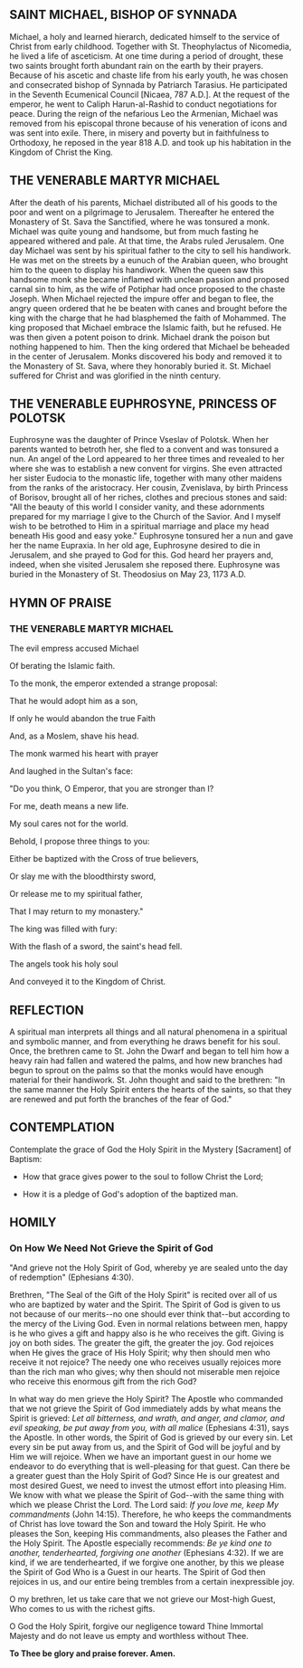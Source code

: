 ## SAINT MICHAEL, BISHOP OF SYNNADA

Michael, a holy and learned hierarch, dedicated himself to the service of Christ from early childhood. Together with St. Theophylactus of Nicomedia, he lived a life of asceticism. At one time during a period of drought, these two saints brought forth abundant rain on the earth by their prayers. Because of his ascetic and chaste life from his early youth, he was chosen and consecrated bishop of Synnada by Patriarch Tarasius. He participated in the Seventh Ecumenical Council [Nicaea, 787 A.D.]. At the request of the emperor, he went to Caliph Harun-al-Rashid to conduct negotiations for peace. During the reign of the nefarious Leo the Armenian, Michael was removed from his episcopal throne because of his veneration of icons and was sent into exile. There, in misery and poverty but in faithfulness to Orthodoxy, he reposed in the year 818 A.D. and took up his habitation in the Kingdom of Christ the King.

## THE VENERABLE MARTYR MICHAEL

After the death of his parents, Michael distributed all of his goods to the poor and went on a pilgrimage to Jerusalem. Thereafter he entered the Monastery of St. Sava the Sanctified, where he was tonsured a monk. Michael was quite young and handsome, but from much fasting he appeared withered and pale. At that time, the Arabs ruled Jerusalem. One day Michael was sent by his spiritual father to the city to sell his handiwork. He was met on the streets by a eunuch of the Arabian queen, who brought him to the queen to display his handiwork. When the queen saw this handsome monk she became inflamed with unclean passion and proposed carnal sin to him, as the wife of Potiphar had once proposed to the chaste Joseph. When Michael rejected the impure offer and began to flee, the angry queen ordered that he be beaten with canes and brought before the king with the charge that he had blasphemed the faith of Mohammed. The king proposed that Michael embrace the Islamic faith, but he refused. He was then given a potent poison to drink. Michael drank the poison but nothing happened to him. Then the king ordered that Michael be beheaded in the center of Jerusalem. Monks discovered his body and removed it to the Monastery of St. Sava, where they honorably buried it. St. Michael suffered for Christ and was glorified in the ninth century.

## THE VENERABLE EUPHROSYNE, PRINCESS OF POLOTSK

Euphrosyne was the daughter of Prince Vseslav of Polotsk. When her parents wanted to betroth her, she fled to a convent and was tonsured a nun. An angel of the Lord appeared to her three times and revealed to her where she was to establish a new convent for virgins. She even attracted her sister Eudocia to the monastic life, together with many other maidens from the ranks of the aristocracy. Her cousin, Zvenislava, by birth Princess of Borisov, brought all of her riches, clothes and precious stones and said: "All the beauty of this world I consider vanity, and these adornments prepared for my marriage I give to the Church of the Savior. And I myself wish to be betrothed to Him in a spiritual marriage and place my head beneath His good and easy yoke." Euphrosyne tonsured her a nun and gave her the name Eupraxia. In her old age, Euphrosyne desired to die in Jerusalem, and she prayed to God for this. God heard her prayers and, indeed, when she visited Jerusalem she reposed there. Euphrosyne was buried in the Monastery of St. Theodosius on May 23, 1173 A.D.


## HYMN OF PRAISE

### THE VENERABLE MARTYR MICHAEL

The evil empress accused Michael

Of berating the Islamic faith.

To the monk, the emperor extended a strange proposal:

That he would adopt him as a son,

If only he would abandon the true Faith

And, as a Moslem, shave his head.

The monk warmed his heart with prayer

And laughed in the Sultan's face:

"Do you think, O Emperor, that you are stronger than I?

For me, death means a new life.

My soul cares not for the world.

Behold, I propose three things to you:

Either be baptized with the Cross of true believers,

Or slay me with the bloodthirsty sword,

Or release me to my spiritual father,

That I may return to my monastery."

The king was filled with fury:

With the flash of a sword, the saint's head fell.

The angels took his holy soul

And conveyed it to the Kingdom of Christ.


## REFLECTION

A spiritual man interprets all things and all natural phenomena in a spiritual and symbolic manner, and from everything he draws benefit for his soul. Once, the brethren came to St. John the Dwarf and began to tell him how a heavy rain had fallen and watered the palms, and how new branches had begun to sprout on the palms so that the monks would have enough material for their handiwork. St. John thought and said to the brethren: "In the same manner the Holy Spirit enters the hearts of the saints, so that they are renewed and put forth the branches of the fear of God."


## CONTEMPLATION

Contemplate the grace of God the Holy Spirit in the Mystery [Sacrament] of Baptism:

- How that grace gives power to the soul to follow Christ the Lord;

- How it is a pledge of God's adoption of the baptized man.


## HOMILY

### On How We Need Not Grieve the Spirit of God

"And grieve not the Holy Spirit of God, whereby ye are sealed unto the day of redemption" (Ephesians 4:30).

Brethren, "The Seal of the Gift of the Holy Spirit" is recited over all of us who are baptized by water and the Spirit. The Spirit of God is given to us not because of our merits--no one should ever think that--but according to the mercy of the Living God. Even in normal relations between men, happy is he who gives a gift and happy also is he who receives the gift. Giving is joy on both sides. The greater the gift, the greater the joy. God rejoices when He gives the grace of His Holy Spirit; why then should men who receive it not rejoice? The needy one who receives usually rejoices more than the rich man who gives; why then should not miserable men rejoice who receive this enormous gift from the rich God?

In what way do men grieve the Holy Spirit? The Apostle who commanded that we not grieve the Spirit of God immediately adds by what means the Spirit is grieved: *Let all bitterness, and wrath, and anger, and clamor, and evil speaking, be put away from you, with all malice* (Ephesians 4:31), says the Apostle. In other words, the Spirit of God is grieved by our every sin. Let every sin be put away from us, and the Spirit of God will be joyful and by Him we will rejoice. When we have an important guest in our home we endeavor to do everything that is well-pleasing for that guest. Can there be a greater guest than the Holy Spirit of God? Since He is our greatest and most desired Guest, we need to invest the utmost effort into pleasing Him. We know with what we please the Spirit of God--with the same thing with which we please Christ the Lord. The Lord said: *If you love me, keep My commandments* (John 14:15). Therefore, he who keeps the commandments of Christ has love toward the Son and toward the Holy Spirit. He who pleases the Son, keeping His commandments, also pleases the Father and the Holy Spirit. The Apostle especially recommends: *Be ye kind one to another, tenderhearted, forgiving one another* (Ephesians 4:32). If we are kind, if we are tenderhearted, if we forgive one another, by this we please the Spirit of God Who is a Guest in our hearts. The Spirit of God then rejoices in us, and our entire being trembles from a certain inexpressible joy.

O my brethren, let us take care that we not grieve our Most-high Guest, Who comes to us with the richest gifts.

O God the Holy Spirit, forgive our negligence toward Thine Immortal Majesty and do not leave us empty and worthless without Thee.

**To Thee be glory and praise forever. Amen.**
